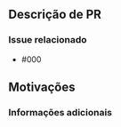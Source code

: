 <!--
######################################################

Em um projeto OpenSource toda ajuda é bem-vinda.
O projeto DicioTech agradece sua contribuição.

Nós temos um modelo de Pull Request para sugerir,
que busca auxiliar você e o projeto nesta contribuição.

Seja livre para adicionar/modificar informações como achar
conveniente. O mais importante é ser claro e conciso na
sua contribuição para facilitar nosso entendimento de
como ela se encaixa no projeto.

######################################################
-->

## Descrição de PR

<!--
  Conte um pouco mais do seu trabalho aqui.
  Use este trecho como seu para expressar sua contribuição ao projeto.
-->

### Issue relacionado

<!--
  Se a sua proposta está relacionada com algum issue, você pode
  incluir o número dela aqui, no formato GitHub Markdown (#NUM).
  Caso queira, pode deixar também o link.
-->

- #000

## Motivações

<!--
Aqui, se preferir, pode contar um pouco da sua motivação
para este PR. Pode ser um bug que incomodava, um layout melhorado,
ou até mesmo uma correção gramatical e de termo.

Saber sua motivação ajuda a entender melhor o impacto do projeto. :)
 -->

### Informações adicionais

<!--
O título já diz tudo.
Deixamos este campo apenas para exercitar o pensamento. Se tiver
alguma informação adicional importante, abaixo é o lugar.

Use listas, links, títulos, emojis, o que for preciso.
-->
